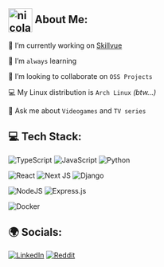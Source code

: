 <!--
**nicolaerario/nicolaerario** is a ✨ _special_ ✨ repository because its `README.md` (this file) appears on your GitHub profile.

Here are some ideas to get you started:

- 🔭 I’m currently working on ...
- 🌱 I’m currently learning ...
- 👯 I’m looking to collaborate on ...
- 🤔 I’m looking for help with ...
- 💬 Ask me about ...
- 📫 How to reach me: ...
- 😄 Pronouns: ...
- ⚡ Fun fact: ...
-->

## <img width="48" src="https://github.githubassets.com/images/mona-loading-dimmed.gif" alt="nicolaerario github" align="center" /> About Me:

🔭 I’m currently working on [Skillvue](https://skillvue.ai/)

🌱 I’m `always` learning

👯 I’m looking to collaborate on `OSS Projects`

💻 My Linux distribution is `Arch Linux` _(btw...)_

💬 Ask me about `Videogames` and `TV series`

## 💻 Tech Stack:

![TypeScript](https://img.shields.io/badge/typescript-%23007ACC.svg?style=flat-square&logo=typescript&logoColor=white)
![JavaScript](https://img.shields.io/badge/javascript-%23323330.svg?style=flat-square&logo=javascript&logoColor=%23F7DF1E)
![Python](https://img.shields.io/badge/python-3670A0?style=flat-square&logo=python&logoColor=ffdd54)

![React](https://img.shields.io/badge/react-%2320232a.svg?style=flat-square&logo=react&logoColor=%2361DAFB)
![Next JS](https://img.shields.io/badge/Next-black?style=flat-square&logo=next.js&logoColor=white)
![Django](https://img.shields.io/badge/django-%23092E20.svg?style=flat-square&logo=django&logoColor=white)

![NodeJS](https://img.shields.io/badge/node.js-6DA55F?style=flat-square&logo=node.js&logoColor=white)
![Express.js](https://img.shields.io/badge/express.js-%23404d59.svg?style=flat-square&logo=express&logoColor=%2361DAFB)

![Docker](https://img.shields.io/badge/docker-%230db7ed.svg?style=flat-square&logo=docker&logoColor=white)

## 🌍 Socials:

[![LinkedIn](https://img.shields.io/badge/LinkedIn-%230077B5.svg?style=flat-square&logo=linkedin&logoColor=white)](https://linkedin.com/in/nicolaerario)
[![Reddit](https://img.shields.io/badge/Reddit-%23FF4500.svg?style=flat-square&logo=Reddit&logoColor=white)](https://reddit.com/user/nicolaerario)
